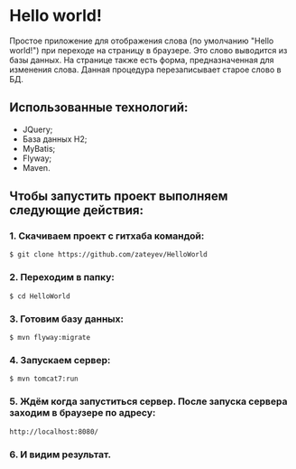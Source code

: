# Hello world!
Простое приложение для отображения слова (по умолчанию "Hello world!") при переходе на страницу в браузере. Это слово выводится из базы данных. На странице также есть форма, предназначенная для изменения слова. Данная процедура перезаписывает старое слово в БД.
## Использованные технологий:
- JQuery;
- База данных H2;
- MyBatis;
- Flyway;
- Maven.
## Чтобы запустить проект выполняем следующие действия:
### 1. Скачиваем проект с гитхаба командой:
```
$ git clone https://github.com/zateyev/HelloWorld
```
### 2. Переходим в папку:
```
$ cd HelloWorld
```
### 3. Готовим базу данных:
```
$ mvn flyway:migrate
```
### 4. Запускаем сервер:
```
$ mvn tomcat7:run
```
### 5. Ждём когда запуститься сервер. После запуска сервера заходим в браузере по адресу:
```
http://localhost:8080/
```
### 6. И видим результат.